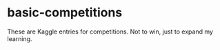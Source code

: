 # basic-competitions
These are Kaggle entries for competitions. Not to win, just to expand my learning.
